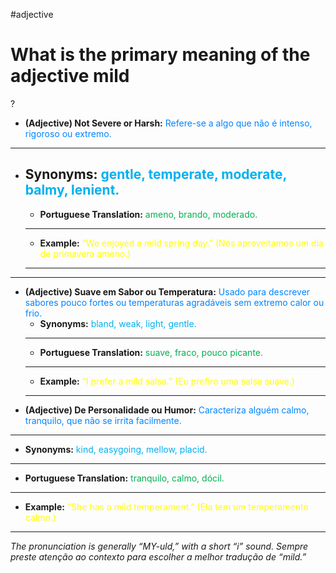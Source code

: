#adjective
# What is the primary meaning of the adjective mild
?
- **(Adjective) Not Severe or Harsh:** <span style="color:rgb(0, 132, 255)">Refere-se a algo que não é intenso, rigoroso ou extremo.</span>
---
- **Synonyms:** <span style="color:rgb(0, 176, 240)">gentle, temperate, moderate, balmy, lenient.</span>
    ---
    - **Portuguese Translation:** <span style="color:rgb(0, 176, 80)">ameno, brando, moderado.</span>
    ---
    - **Example:** <span style="color:rgb(255, 255, 0)">“We enjoyed a mild spring day.” (Nós aproveitamos um dia de primavera ameno.)</span>
    ---
---
- **(Adjective) Suave em Sabor ou Temperatura:** <span style="color:rgb(0, 132, 255)">Usado para descrever sabores pouco fortes ou temperaturas agradáveis sem extremo calor ou frio.</span>
    - **Synonyms:** <span style="color:rgb(0, 176, 240)">bland, weak, light, gentle.</span>
    ---
    - **Portuguese Translation:** <span style="color:rgb(0, 176, 80)">suave, fraco, pouco picante.</span>
    ---
    - **Example:** <span style="color:rgb(255, 255, 0)">“I prefer a mild salsa.” (Eu prefiro uma salsa suave.)</span>
    ---
- **(Adjective) De Personalidade ou Humor:** <span style="color:rgb(0, 132, 255)">Caracteriza alguém calmo, tranquilo, que não se irrita facilmente.</span>
---
- **Synonyms:** <span style="color:rgb(0, 176, 240)">kind, easygoing, mellow, placid.</span>
---
- **Portuguese Translation:** <span style="color:rgb(0, 176, 80)">tranquilo, calmo, dócil.</span>
---
- **Example:** <span style="color:rgb(255, 255, 0)">“She has a mild temperament.” (Ela tem um temperamento calmo.)</span>
---
_The pronunciation is generally “MY-uld,” with a short “i” sound. Sempre preste atenção ao contexto para escolher a melhor tradução de “mild.”_
<!--SR:!2025-05-31,1,210-->